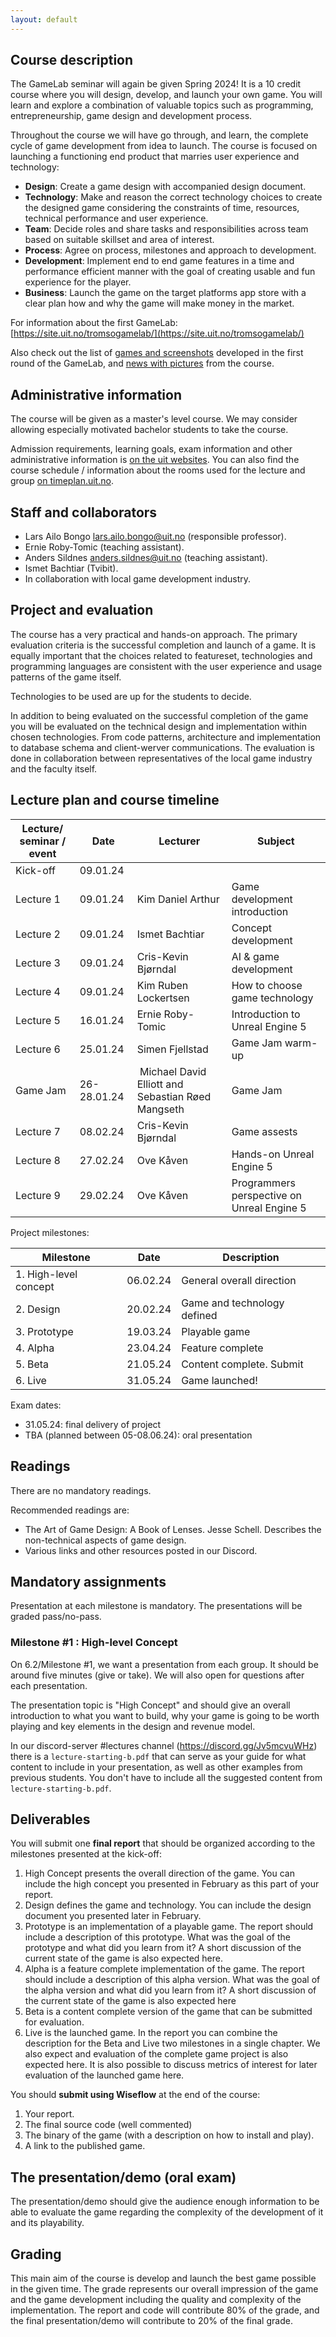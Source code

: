 ```yaml
---
layout: default
---
```


## Course description

The GameLab seminar will again be given Spring 2024! It is a 10 credit course where you will design, develop, and launch your own game. You will learn and explore a combination of valuable topics such as programming, entrepreneurship, game design and development process.

Throughout the course we will have go through, and learn, the complete cycle of game development from idea to launch. The course is focused on launching a functioning end product that marries user experience and technology:

* **Design**: Create a game design with accompanied design document.  
* **Technology**: Make and reason the correct technology choices to create the designed game considering the constraints of time, resources, technical performance and user experience.   
* **Team**: Decide roles and share tasks and responsibilities across team based on suitable skillset and area of interest.  
* **Process**: Agree on process, milestones and approach to development.  
* **Development**: Implement end to end game features in a time and performance efficient manner with the goal of creating usable and fun experience for the player.  
* **Business**: Launch the game on the target platforms app store with a clear plan how and why the game will make money in the market.  

For information about the first GameLab: [https://site.uit.no/tromsogamelab/](https://site.uit.no/tromsogamelab/)

Also check out the list of [games and screenshots](https://site.uit.no/tromsogamelab/student-projects/) developed in the first round of the GameLab, and [news with pictures](https://site.uit.no/tromsogamelab/category/news/) from the course.

## Administrative information

The course will be given as a master's level course. We may consider allowing especially motivated bachelor students to take the course.

Admission requirements, learning goals, exam information and other administrative information is [on the uit websites](https://uit.no/utdanning/emner/emne/822449/inf-3910-8). You can also find the course schedule / information about the rooms used for the lecture and group [on timeplan.uit.no](https://timeplan.uit.no/emne_timeplan.php?sem=24v&module=INF-3910-8-1#week=1-25).

## Staff and collaborators
* Lars Ailo Bongo <lars.ailo.bongo@uit.no> (responsible professor).
* Ernie Roby-Tomic (teaching assistant).
* Anders Sildnes <anders.sildnes@uit.no> (teaching assistant).
* Ismet Bachtiar (Tvibit).
* In collaboration with local game development industry.

<!---
Add logos of participating companies here
-->

## Project and evaluation

The course has a very practical and hands-on approach. The primary evaluation criteria is the successful completion and launch of a  game. It is equally important that the choices related to featureset, technologies and programming languages are consistent with the user experience and usage patterns of the game itself.

Technologies to be used are up for the students to decide.

In addition to being evaluated on the successful completion of the game you will be evaluated on the technical design and implementation within chosen technologies. From code patterns, architecture and implementation to database schema and client-werver communications. The evaluation is done in collaboration between representatives of the local game industry and the faculty itself.

## Lecture plan and course timeline

| Lecture/ seminar / event | Date		   | Lecturer	  | Subject  |
|--------------------------|-----------|-------------------|---------------------|
| Kick-off                 | 09.01.24  |                   |                     |
| Lecture 1                | 09.01.24  | Kim Daniel Arthur | Game development introduction |
| Lecture 2                | 09.01.24  | Ismet Bachtiar    | Concept development |
| Lecture 3                | 09.01.24  | Cris-Kevin Bjørndal | AI & game development | 
| Lecture 4                | 09.01.24  | Kim Ruben Lockertsen | How to choose game technology |
| Lecture 5                | 16.01.24  | Ernie Roby-Tomic  | Introduction to Unreal Engine 5 |
| Lecture 6                | 25.01.24  | Simen Fjellstad   | Game Jam warm-up |
| Game Jam                 | 26-28.01.24 | Michael David Elliott and  Sebastian Røed Mangseth | Game Jam |
| Lecture 7                | 08.02.24  | Cris-Kevin Bjørndal | Game assests |
| Lecture 8                | 27.02.24  | Ove Kåven           | Hands-on Unreal Engine 5 |
| Lecture 9                | 29.02.24  | Ove Kåven           | Programmers perspective on Unreal Engine 5 |

Project milestones:

| Milestone             | Date     | Description |
|-----------------------|----------|-------------|
| 1. High-level concept | 06.02.24 | General overall direction |
| 2. Design             | 20.02.24 | Game and technology defined |
| 3. Prototype          | 19.03.24 | Playable game |
| 4. Alpha              | 23.04.24 | Feature complete | 
| 5. Beta               | 21.05.24 | Content complete. Submit | 
| 6. Live               | 31.05.24 | Game launched! |

Exam dates:
* 31.05.24: final delivery of project
* TBA (planned between 05-08.06.24): oral presentation

## Readings

There are no mandatory readings. 

Recommended readings are:
* The Art of Game Design: A Book of Lenses. Jesse Schell. Describes the non-technical aspects of game design.
* Various links and other resources posted in our Discord.

## Mandatory assignments

Presentation at each milestone is mandatory. The presentations will be graded pass/no-pass.

### Milestone #1 : High-level Concept
On 6.2/Milestone #1, we want a presentation from each group. It should be around five minutes (give or take). We will also open for questions after each presentation.

The presentation topic is "High Concept" and should give an overall introduction to what you want to build, why your game is going to be worth playing and key elements in the design and revenue model.

In our discord-server #lectures channel (https://discord.gg/Jv5mcvuWHz) there is a `lecture-starting-b.pdf` that can serve as your guide for what content to include in your presentation, as well as other examples from previous students. You don't have to include all the suggested content from `lecture-starting-b.pdf`.

## Deliverables

You will submit one **final report** that should be organized according to the milestones presented at the kick-off:
1.	High Concept presents the overall direction of the game. You can include the high concept you presented in February as this part of your report. 
2.	Design defines the game and technology. You can include the design document you presented later in February.
3.	Prototype is an implementation of a playable game. The report should include a description of this prototype. What was the goal of the prototype and what did you learn from it? A short discussion of the current state of the game is also expected here.
4.	Alpha is a feature complete implementation of the game. The report should include a description of this alpha version. What was the goal of the alpha version and what did you learn from it? A short discussion of the current state of the game is also expected here
5.	Beta is a content complete version of the game that can be submitted for evaluation.
6.	Live is the launched game. In the report you can combine the description for the Beta and Live two milestones in a single chapter. We also expect and evaluation of the complete game project is also expected here. It is also possible to discuss metrics of interest for later evaluation of the launched game here.

You should **submit using Wiseflow** at the end of the course:
1. Your report.
2. The final source code (well commented)
3. The binary of the game (with a description on how to install and play).
4. A link to the published game.

## The presentation/demo (oral exam)

The presentation/demo should give the audience enough information to be able to evaluate the game regarding the complexity of the development of it and its playability.

## Grading

This main aim of the course is develop and launch the best game possible in the given time. The grade represents our overall impression of the game and the game development including the quality and complexity of the implementation. The report and code will contribute 80% of the grade, and the final presentation/demo will contribute to 20% of the final grade. 
